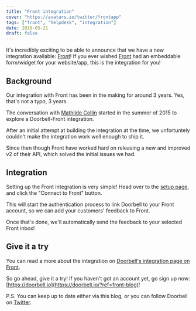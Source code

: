 ```yaml
---
title: "Front integration"
cover: "https://avatars.io/twitter/frontapp"
tags: ["front", "helpdesk", "integration"]
date: 2018-05-21
draft: false
---
```


It's incredibly exciting to be able to announce that we have a new integration available: [Front](https://frontapp.com)! If you ever wished [Front](https://frontapp.com) had an embeddable form/widget for your website/app, this is the integration for you!

<!--more-->

## Background

Our integration with Front has been in the making for around 3 years. Yes, that's not a typo, 3 years.

The conversation with [Mathilde Collin](https://twitter.com/collinmathilde) started in the summer of 2015 to explore a Doorbell-Front integration. 

After an initial attempt at building the integration at the time, we unfortuntely couldn't make the integration work well enough to ship it.

Since then though Front have worked hard on releasing a new and improved v2 of their API, which solved the initial issues we had.

## Integration

Setting up the Front integration is very simple! Head over to the [setup page](https://doorbell.io/applications/0/setup#front), and click the "Connect to Front" button.

This will start the authentication process to link Doorbell to your Front account, so we can add your customers' feedback to Front.

Once that's done, we'll automatically send the feedback to your selected Front inbox!

## Give it a try

You can read a more about the integration on [Doorbell's integration page on Front](https://frontapp.com/integrations/doorbell).

So go ahead, give it a try! If you haven't got an account yet, go sign up now: [https://doorbell.io](https://doorbell.io/?ref=front-blog)!

P.S. You can keep up to date either via this blog, or you can follow Doorbell on [Twitter](https://twitter.com/doorbell_io).
